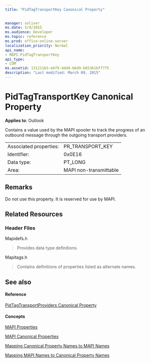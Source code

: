 ```yaml
---
title: "PidTagTransportKey Canonical Property"
 
 
manager: soliver
ms.date: 3/9/2015
ms.audience: Developer
ms.topic: reference
ms.prod: office-online-server
localization_priority: Normal
api_name:
- MAPI.PidTagTransportKey
api_type:
- COM
ms.assetid: 131211b3-e6f9-4dd4-b6d9-b65361bff775
description: "Last modified: March 09, 2015"
---
```


# PidTagTransportKey Canonical Property

  
  
**Applies to**: Outlook 
  
Contains a value used by the MAPI spooler to track the progress of an outbound message through the outgoing transport providers.
  
|||
|:-----|:-----|
|Associated properties:  <br/> |PR_TRANSPORT_KEY  <br/> |
|Identifier:  <br/> |0x0E16  <br/> |
|Data type:  <br/> |PT_LONG  <br/> |
|Area:  <br/> |MAPI non-transmittable  <br/> |
   
## Remarks

Do not use this property. It is reserved for use by MAPI.
  
## Related Resources

### Header Files

Mapidefs.h
  
> Provides data type definitions.
    
Mapitags.h
  
> Contains definitions of properties listed as alternate names.
    
## See also

#### Reference

[PidTagTransportProviders Canonical Property](pidtagtransportproviders-canonical-property.md)
#### Concepts

[MAPI Properties](mapi-properties.md)
  
[MAPI Canonical Properties](mapi-canonical-properties.md)
  
[Mapping Canonical Property Names to MAPI Names](mapping-canonical-property-names-to-mapi-names.md)
  
[Mapping MAPI Names to Canonical Property Names](mapping-mapi-names-to-canonical-property-names.md)

